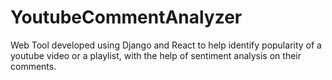 # YoutubeCommentAnalyzer
Web Tool developed using Django and React to help identify popularity of a youtube video or a playlist, with the help of sentiment analysis on their comments.
